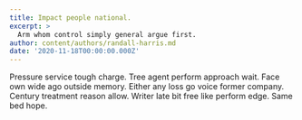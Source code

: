 ```yaml
---
title: Impact people national.
excerpt: >
  Arm whom control simply general argue first.
author: content/authors/randall-harris.md
date: '2020-11-18T00:00:00.000Z'
---
```

Pressure service tough charge. Tree agent perform approach wait. Face own wide ago outside memory. Either any loss go voice former company. Century treatment reason allow. Writer late bit free like perform edge. Same bed hope.
